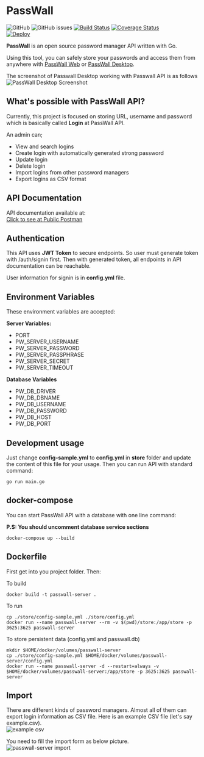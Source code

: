 # PassWall

![GitHub](https://img.shields.io/github/license/pass-wall/passwall-server)
![GitHub issues](https://img.shields.io/github/issues/pass-wall/passwall-server)
[![Build Status](https://travis-ci.org/pass-wall/passwall-server.svg?branch=master)](https://travis-ci.org/pass-wall/passwall-server) 
[![Coverage Status](https://coveralls.io/repos/github/pass-wall/passwall-server/badge.svg?branch=master)](https://coveralls.io/github/pass-wall/passwall-server?branch=master)  
[![Deploy](https://www.herokucdn.com/deploy/button.svg)](https://heroku.com/deploy)

**PassWall** is an open source password manager API written with Go.

Using this tool, you can safely store your passwords and access them from anywhere with [PassWall Web](https://github.com/pass-wall/passwall-web) or [PassWall Desktop](https://github.com/pass-wall/passwall-desktop).

The screenshot of Passwall Desktop working with Passwall API is as follows  
![PassWall Desktop Screenshot](https://www.yakuter.com/wp-content/yuklemeler/PassWall-Desktop-Screenshot.png "PassWall Desktop")

## What's possible with PassWall API?

Currently, this project is focused on storing URL, username and password which is basically called **Login** at PassWall API.

An admin can;  
- View and search logins
- Create login with automatically generated strong password
- Update login
- Delete login
- Import logins from other password managers
- Export logins as CSV format


## API Documentation
API documentation available at:   
[Click to see at Public Postman](https://documenter.getpostman.com/view/3658426/SzYbyHXj)   

## Authentication
This API uses **JWT Token** to secure endpoints. So user must generate token with /auth/signin first. Then with generated token, all endpoints in API documentation can be reachable.  
  
User information for signin is in **config.yml** file.

## Environment Variables
These environment variables are accepted:

**Server Variables:**
- PORT
- PW_SERVER_USERNAME
- PW_SERVER_PASSWORD
- PW_SERVER_PASSPHRASE
- PW_SERVER_SECRET
- PW_SERVER_TIMEOUT  
  
**Database Variables**
- PW_DB_DRIVER
- PW_DB_DBNAME
- PW_DB_USERNAME
- PW_DB_PASSWORD
- PW_DB_HOST
- PW_DB_PORT

## Development usage
Just change **config-sample.yml** to **config.yml** in **store** folder and update the content of this file for your usage. Then you can run API with standard command:

```
go run main.go
```

## docker-compose

You can start PassWall API with a database with one line command:

**P.S: You should uncomment database service sections**

```
docker-compose up --build
```

## Dockerfile
First get into you project folder. Then:

To build
```
docker build -t passwall-server .
```

To run
```
cp ./store/config-sample.yml ./store/config.yml
docker run --name passwall-server --rm -v $(pwd)/store:/app/store -p 3625:3625 passwall-server
```

To store persistent data (config.yml and passwall.db)
```
mkdir $HOME/docker/volumes/passwall-server
cp ./store/config-sample.yml $HOME/docker/volumes/passwall-server/config.yml
docker run --name passwall-server -d --restart=always -v $HOME/docker/volumes/passwall-server:/app/store -p 3625:3625 passwall-server
```

## Import
There are different kinds of password managers. Almost all of them can export login information as CSV file. Here is an example CSV file (let's say example.csv).  
![example csv](https://www.yakuter.com/wp-content/yuklemeler/example-csv.png "Example CSV File")  
  
You need to fill the import form as below picture.  
![passwall-server import](https://www.yakuter.com/wp-content/yuklemeler/passwall-server-import-csv.png "Import Form and Request Example")
